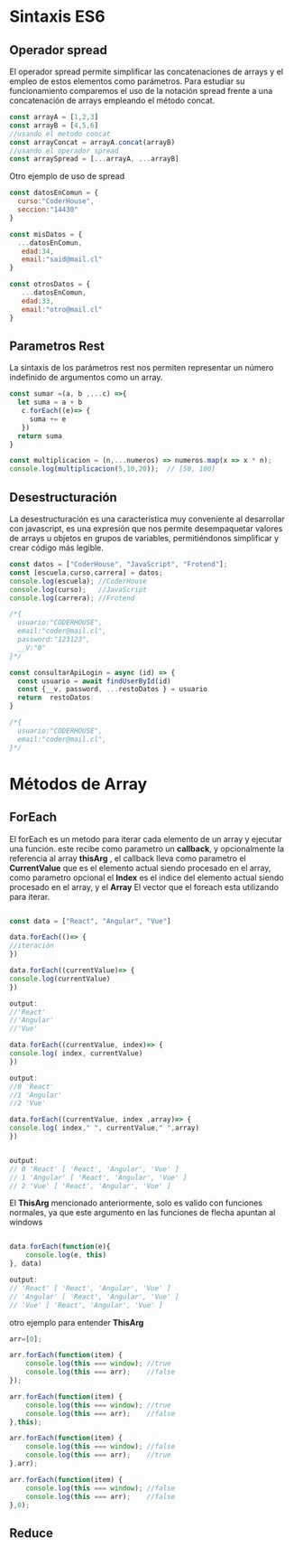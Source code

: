 # Sintaxis ES6 

## Operador spread
El operador spread permite simplificar las concatenaciones de arrays y el empleo de estos elementos como parámetros. Para estudiar su funcionamiento comparemos el uso de la notación spread frente a una concatenación de arrays empleando el método concat.

<!-- <img
src="./codeExamples/Ejemplo spread operator.png"/> -->

```js 
const arrayA = [1,2,3]
const arrayB = [4,5,6]
//usando el metodo concat 
const arrayConcat = arrayA.concat(arrayB)
//usando el operador spread
const arraySpread = [...arrayA, ...arrayB]

```


Otro ejemplo de uso de spread

<!-- <img
src="./codeExamples/Ejemplo 2 spread operator.png"/> -->


```js 
const datosEnComun = {
  curso:"CoderHouse",
  seccion:"14430"
}

const misDatos = {
  ...datosEnComun,
   edad:34,
   email:"said@mail.cl"
}

const otrosDatos = {
   ...datosEnComun,
   edad:33,
   email:"otro@mail.cl"
}
```
## Parametros Rest 

La sintaxis de los parámetros rest nos permiten representar un número indefinido de argumentos como un array.
<!-- 
<img
src="./codeExamples/Parametros Rest.png"/> -->
```js
const sumar =(a, b ,...c) =>{
  let suma = a + b
   c.forEach((e)=> {
     suma += e
   }) 
  return suma
}
```

<!-- <img
src="./codeExamples/Parametros  Rest 2.png"/> -->
```js
const multiplicacion = (n,...numeros) => numeros.map(x => x * n);
console.log(multiplicacion(5,10,20));  // [50, 100]

```
## Desestructuración
La desestructuración es una característica muy conveniente al desarrollar con javascript, es una expresión que nos permite desempaquetar valores de arrays u objetos en grupos de variables, permitiéndonos simplificar y crear código más legible.

<!-- <img
src="./codeExamples/DESESTRUCTURACIÓN DE ARRAY.png"/> -->
```js
const datos = ["CoderHouse", "JavaScript", "Frotend"];
const [escuela,curso,carrera] = datos;
console.log(escuela); //CoderHouse
console.log(curso);   //JavaScript  
console.log(carrera); //Frotend

```

<!-- <img
src="./codeExamples/Desestructuración.png"/> -->
```js
/*{
  usuario:"CODERHOUSE",
  email:"coder@mail.cl",
  password:"123123",
  __V:"0"
}*/

const consultarApiLogin = async (id) => {
  const usuario = await findUserById(id)
  const {__v, password, ...restoDatos } = usuario
  return  restoDatos
}

/*{
  usuario:"CODERHOUSE",
  email:"coder@mail.cl",
}*/

```

# Métodos de Array 
## ForEach
El forEach es un metodo para iterar cada elemento de un array y ejecutar una función. este recibe como parametro un **callback**, y opcionalmente la referencia al array **thisArg** , el callback lleva como parametro el **CurrentValue** que es el elemento actual siendo procesado en el array, como parametro opcional el **Index** es el indice del elemento actual siendo procesado en el array,  y el **Array** El vector que el foreach esta utilizando para iterar.  

```js 

const data = ["React", "Angular", "Vue"]

data.forEach(()=> {
//iteración
})

data.forEach((currentValue)=> {
console.log(currentValue)
})

output:
//'React'
//'Angular'
//'Vue'

data.forEach((currentValue, index)=> {
console.log( index, currentValue)
})

output:
//0 'React'
//1 'Angular'
//2 'Vue'

data.forEach((currentValue, index ,array)=> {
console.log( index," ", currentValue," ",array)
})


output:
// 0 'React' [ 'React', 'Angular', 'Vue' ]
// 1 'Angular' [ 'React', 'Angular', 'Vue' ]
// 2 'Vue' [ 'React', 'Angular', 'Vue' ]
```

El **ThisArg** mencionado anteriormente, solo es valido con funciones normales, ya que este argumento en las funciones de flecha apuntan al windows


```js 

data.forEach(function(e){
    console.log(e, this)
}, data)

output:
// 'React' [ 'React', 'Angular', 'Vue' ]
// 'Angular' [ 'React', 'Angular', 'Vue' ]
// 'Vue' [ 'React', 'Angular', 'Vue' ]

```
otro ejemplo para entender **ThisArg**

```js 
arr=[0];

arr.forEach(function(item) {
    console.log(this === window); //true
    console.log(this === arr);    //false
});

arr.forEach(function(item) {
    console.log(this === window); //true
    console.log(this === arr);    //false
},this);

arr.forEach(function(item) {
    console.log(this === window); //false
    console.log(this === arr);    //true
},arr);

arr.forEach(function(item) {
    console.log(this === window); //false
    console.log(this === arr);    //false
},0);
```


## Reduce

